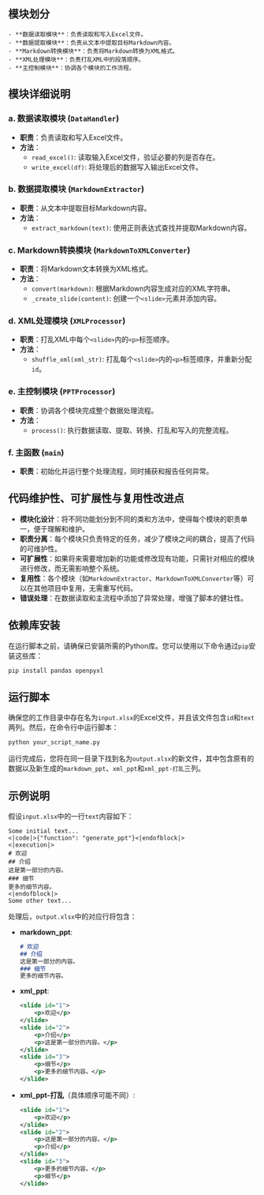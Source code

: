 ## 模块划分

    - **数据读取模块**：负责读取和写入Excel文件。
    - **数据提取模块**：负责从文本中提取目标Markdown内容。
    - **Markdown转换模块**：负责将Markdown转换为XML格式。
    - **XML处理模块**：负责打乱XML中的段落顺序。
    - **主控制模块**：协调各个模块的工作流程。

## 模块详细说明

### a. 数据读取模块 (`DataHandler`)

- **职责**：负责读取和写入Excel文件。
- **方法**：
    - `read_excel()`: 读取输入Excel文件，验证必要的列是否存在。
    - `write_excel(df)`: 将处理后的数据写入输出Excel文件。

### b. 数据提取模块 (`MarkdownExtractor`)

- **职责**：从文本中提取目标Markdown内容。
- **方法**：
    - `extract_markdown(text)`: 使用正则表达式查找并提取Markdown内容。

### c. Markdown转换模块 (`MarkdownToXMLConverter`)

- **职责**：将Markdown文本转换为XML格式。
- **方法**：
    - `convert(markdown)`: 根据Markdown内容生成对应的XML字符串。
    - `_create_slide(content)`: 创建一个`<slide>`元素并添加内容。

### d. XML处理模块 (`XMLProcessor`)

- **职责**：打乱XML中每个`<slide>`内的`<p>`标签顺序。
- **方法**：
    - `shuffle_xml(xml_str)`: 打乱每个`<slide>`内的`<p>`标签顺序，并重新分配`id`。

### e. 主控制模块 (`PPTProcessor`)

- **职责**：协调各个模块完成整个数据处理流程。
- **方法**：
    - `process()`: 执行数据读取、提取、转换、打乱和写入的完整流程。

### f. 主函数 (`main`)

- **职责**：初始化并运行整个处理流程，同时捕获和报告任何异常。

## 代码维护性、可扩展性与复用性改进点

- **模块化设计**：将不同功能划分到不同的类和方法中，使得每个模块的职责单一，便于理解和维护。
- **职责分离**：每个模块只负责特定的任务，减少了模块之间的耦合，提高了代码的可维护性。
- **可扩展性**：如果将来需要增加新的功能或修改现有功能，只需针对相应的模块进行修改，而无需影响整个系统。
- **复用性**：各个模块（如`MarkdownExtractor`、`MarkdownToXMLConverter`等）可以在其他项目中复用，无需重写代码。
- **错误处理**：在数据读取和主流程中添加了异常处理，增强了脚本的健壮性。

## 依赖库安装

在运行脚本之前，请确保已安装所需的Python库。您可以使用以下命令通过`pip`安装这些库：

```bash
pip install pandas openpyxl
```

## 运行脚本

确保您的工作目录中存在名为`input.xlsx`的Excel文件，并且该文件包含`id`和`text`两列。然后，在命令行中运行脚本：

```bash
python your_script_name.py
```

运行完成后，您将在同一目录下找到名为`output.xlsx`的新文件，其中包含原有的数据以及新生成的`markdown_ppt`、`xml_ppt`和`xml_ppt-打乱`三列。

## 示例说明

假设`input.xlsx`中的一行`text`内容如下：

```
Some initial text...
<|code|>{"function": "generate_ppt"}<|endofblock|>
<|execution|>
# 欢迎
## 介绍
这是第一部分的内容。
### 细节
更多的细节内容。
<|endofblock|>
Some other text...
```

处理后，`output.xlsx`中的对应行将包含：

- **markdown_ppt**:
    ```markdown
    # 欢迎
    ## 介绍
    这是第一部分的内容。
    ### 细节
    更多的细节内容。
    ```

- **xml_ppt**:
    ```xml
    <slide id="1">
        <p>欢迎</p>
    </slide>
    <slide id="2">
        <p>介绍</p>
        <p>这是第一部分的内容。</p>
    </slide>
    <slide id="3">
        <p>细节</p>
        <p>更多的细节内容。</p>
    </slide>
    ```

- **xml_ppt-打乱**（具体顺序可能不同）:
    ```xml
    <slide id="1">
        <p>欢迎</p>
    </slide>
    <slide id="2">
        <p>这是第一部分的内容。</p>
        <p>介绍</p>
    </slide>
    <slide id="3">
        <p>更多的细节内容。</p>
        <p>细节</p>
    </slide>
    ```
